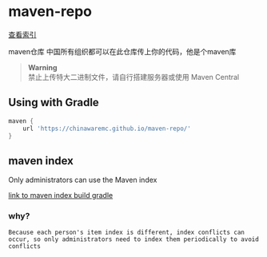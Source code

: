 # maven-repo

[查看索引](index.md)

maven仓库 中国所有组织都可以在此仓库传上你的代码，他是个maven库

> **Warning**  
> 禁止上传特大二进制文件，请自行搭建服务器或使用 Maven Central

## Using with Gradle

```groovy
maven { 
    url 'https://chinawaremc.github.io/maven-repo/' 
}
```

## maven index

Only administrators can use the Maven index

[link to maven index build gradle](https://github.com/ChinaWareMC/gen-maven-list)

### why?

```text
Because each person's item index is different, index conflicts can occur, so only administrators need to index them periodically to avoid conflicts
```
